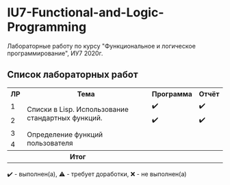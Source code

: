 # IU7-Functional-and-Logic-Programming
Лабораторные работу по курсу "Функциональное и логическое программирование", ИУ7 2020г.

## Список лабораторных работ

<table>
   <tr>
    <th>ЛР</th>
    <th>Тема</th>
    <th>Программа</th>
    <th>Отчёт</th>
   </tr>
   <tr>
    <td>1</td>
    <td rowspan=2>Списки в Lisp. Использование стандартных функций.</th>
    <td>✔️</th>
    <td>✔️</th>
   </tr>
   <tr>
    <td>2</td>
    <td>✔️</th>
    <td>✔️</th>
   </tr>
   <tr>
    <td>3</td>
    <td rowspan=2>Определение функций пользователя</th>
    <td></th>
    <td></th>
   </tr>
   <tr>
    <td>4</td>
    <td></th>
    <td></th>
   </tr>
   <tr>
    <th colspan = "2">Итог</th>
    <th colspan = "2"></th>
   </tr>
</table>

✔️ - выполнен(а), ⚠️ - требует доработки, ❌ - не выполнен(а)
